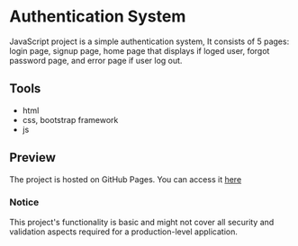 # Authentication System
JavaScript project is a simple authentication system, It consists of 5 pages: login page, signup page, home page that displays if loged user, forgot password page, and error page if user log out.

## Tools
- html
- css, bootstrap framework
- js

 ## Preview
  The project is hosted on GitHub Pages. You can access it [here](https://nadia-yasser-fouad.github.io/Authentication-System/)

  ### Notice
  This project's functionality is basic and might not cover all security and validation aspects required for a production-level application.
